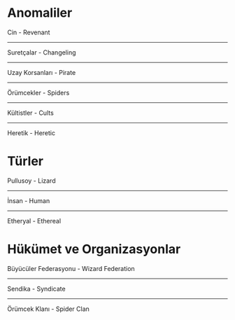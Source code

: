 # Anomaliler
Cin - Revenant
***
Suretçalar - Changeling
***
Uzay Korsanları - Pirate
***
Örümcekler - Spiders
***
Kültistler - Cults
***
Heretik - Heretic

# Türler
Pullusoy - Lizard
***
İnsan - Human
***
Etheryal - Ethereal

# Hükümet ve Organizasyonlar
Büyücüler Federasyonu - Wizard Federation
***
Sendika - Syndicate
***
Örümcek Klanı - Spider Clan

